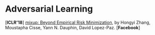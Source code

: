 # Adversarial Learning

[**ICLR'18**] [mixup: Beyond Empirical Risk Minimization](https://arxiv.org/abs/1710.09412), by Hongyi Zhang, Moustapha Cisse, Yann N. Dauphin, David Lopez-Paz. [**Facebook**]




